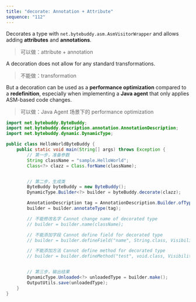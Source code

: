 ```yaml
---
title: "decorate: Annotation + Attribute"
sequence: "112"
---
```


Decorates a type with `net.bytebuddy.asm.AsmVisitorWrapper` and allows adding **attributes** and **annotations**.

> 可以做：attribute + annotation

A decoration does not allow for any standard transformations.

> 不能做：transformation

But a decoration can be used as a **performance optimization** compared to a **redefinition**,
especially when implementing a **Java agent** that only applies ASM-based code changes.

> 可以做：Java Agent 场景下的 performance optimization

```java
import net.bytebuddy.ByteBuddy;
import net.bytebuddy.description.annotation.AnnotationDescription;
import net.bytebuddy.dynamic.DynamicType;

public class HelloWorldByteBuddy {
    public static void main(String[] args) throws Exception {
        // 第一步，准备参数
        String className = "sample.HelloWorld";
        Class<?> clazz = Class.forName(className);


        // 第二步，生成类
        ByteBuddy byteBuddy = new ByteBuddy();
        DynamicType.Builder<?> builder = byteBuddy.decorate(clazz);

        AnnotationDescription tag = AnnotationDescription.Builder.ofType(MyTag.class).build();
        builder = builder.annotateType(tag);

        // 不能修改名字 Cannot change name of decorated type
        // builder = builder.name(className);

        // 不能添加字段 Cannot define field for decorated type
        // builder = builder.defineField("name", String.class, Visibility.PRIVATE);

        // 不能添加方法 Cannot define method for decorated type
        // builder = builder.defineMethod("test", void.class, Visibility.PUBLIC).intercept(StubMethod.INSTANCE);


        // 第三步，输出结果
        DynamicType.Unloaded<?> unloadedType = builder.make();
        OutputUtils.save(unloadedType);
    }
}
```
